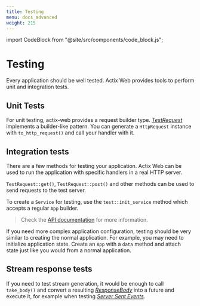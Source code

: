 ```yaml
---
title: Testing
menu: docs_advanced
weight: 215
---
```


import CodeBlock from "@site/src/components/code_block.js";

# Testing

Every application should be well tested. Actix Web provides tools to perform unit and integration tests.

## Unit Tests

For unit testing, actix-web provides a request builder type. [_TestRequest_][testrequest] implements a builder-like pattern. You can generate a `HttpRequest` instance with `to_http_request()` and call your handler with it.

<CodeBlock example="testing" file="main.rs" section="unit-tests" />

## Integration tests

There are a few methods for testing your application. Actix Web can be used to run the application with specific handlers in a real HTTP server.

`TestRequest::get()`, `TestRequest::post()` and other methods can be used to send requests to the test server.

To create a `Service` for testing, use the `test::init_service` method which accepts a regular `App` builder.

> Check the [API documentation][actixdocs] for more information.

<CodeBlock example="testing" file="integration_one.rs" section="integration-one" />

If you need more complex application configuration, testing should be very similar to creating the normal application. For example, you may need to initialize application state. Create an `App` with a `data` method and attach state just like you would from a normal application.

<CodeBlock example="testing" file="integration_two.rs" section="integration-two" />

## Stream response tests

If you need to test stream generation, it would be enough to call `take_body()` and convert a resulting [_ResponseBody_][responsebody] into a future and execute it, for example when testing [_Server Sent Events_][serversentevents].

<CodeBlock example="testing" file="stream_response.rs" section="stream-response" />

[serversentevents]: https://developer.mozilla.org/en-US/docs/Web/API/Server-sent_events/Using_server-sent_events
[responsebody]: https://docs.rs/actix-web/4/actix_web/body/enum.ResponseBody.html
[actixdocs]: https://docs.rs/actix-web/4/actix_web/test/index.html
[testrequest]: https://docs.rs/actix-web/4/actix_web/test/struct.TestRequest.html
